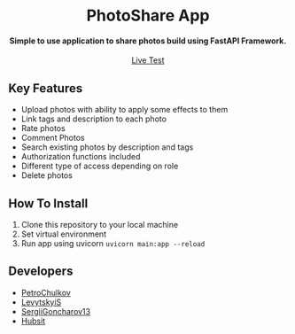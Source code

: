 
<h1 align="center">
  <br>
  PhotoShare App
  <br>
</h1>

<h4 align="center">Simple to use application to share photos build using FastAPI Framework.</h4>

<p align="center">
    <a href="https://ps4.fly.dev/">Live Test</a>
</p>

## Key Features
  
  * Upload photos with ability to apply some effects to them
  * Link tags and description to each photo
  * Rate photos 
  * Comment Photos
  * Search existing photos by description and tags
  * Authorization functions included
  * Different type of access depending on role
  * Delete photos
  

## How To Install

1. Clone this repository to your local machine
2. Set virtual environment
3. Run app using uvicorn  ``` uvicorn main:app --reload ```


## Developers
* <a href="https://github.com/PetroChulkov" target="_blank">PetroChulkov</a>
* <a href="https://github.com/LevytskyiS" target="_blank">LevytskyiS</a>
* <a href="https://github.com/SergiiGoncharov13" target="_blank">SergiiGoncharov13</a>
* <a href="https://github.com/Hubsit" target="_blank">Hubsit</a>




